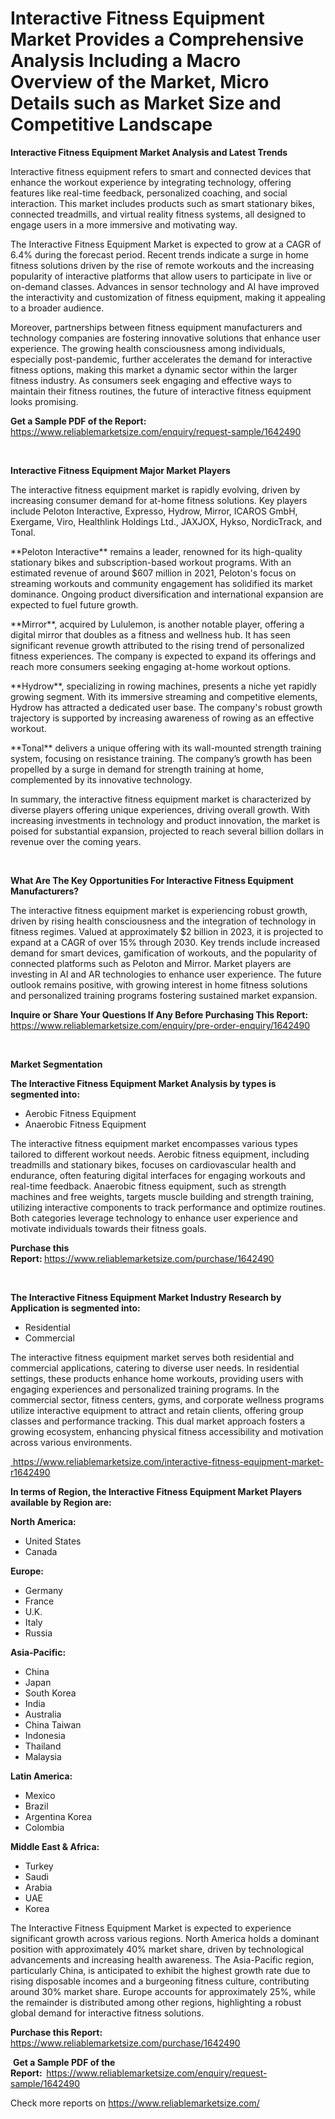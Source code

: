 <p><h1>Interactive Fitness Equipment Market Provides a Comprehensive Analysis Including a Macro Overview of the Market, Micro Details such as Market Size and Competitive Landscape</h1></p><p><strong>Interactive Fitness Equipment Market Analysis and Latest Trends</strong></p>
<p><p>Interactive fitness equipment refers to smart and connected devices that enhance the workout experience by integrating technology, offering features like real-time feedback, personalized coaching, and social interaction. This market includes products such as smart stationary bikes, connected treadmills, and virtual reality fitness systems, all designed to engage users in a more immersive and motivating way.</p><p>The Interactive Fitness Equipment Market is expected to grow at a CAGR of 6.4% during the forecast period. Recent trends indicate a surge in home fitness solutions driven by the rise of remote workouts and the increasing popularity of interactive platforms that allow users to participate in live or on-demand classes. Advances in sensor technology and AI have improved the interactivity and customization of fitness equipment, making it appealing to a broader audience.</p><p>Moreover, partnerships between fitness equipment manufacturers and technology companies are fostering innovative solutions that enhance user experience. The growing health consciousness among individuals, especially post-pandemic, further accelerates the demand for interactive fitness options, making this market a dynamic sector within the larger fitness industry. As consumers seek engaging and effective ways to maintain their fitness routines, the future of interactive fitness equipment looks promising.</p></p>
<p><strong>Get a Sample PDF of the Report:&nbsp;</strong> <a href="https://www.reliablemarketsize.com/enquiry/request-sample/1642490?utm_campaign=2528&utm_medium=2&utm_source=Github&utm_content=ia&utm_term=11042025&utm_id=interactive-fitness-equipment">https://www.reliablemarketsize.com/enquiry/request-sample/1642490</a></p>
<p>&nbsp;</p>
<p><strong>Interactive Fitness Equipment Major Market Players</strong></p>
<p><p>The interactive fitness equipment market is rapidly evolving, driven by increasing consumer demand for at-home fitness solutions. Key players include Peloton Interactive, Expresso, Hydrow, Mirror, ICAROS GmbH, Exergame, Viro, Healthlink Holdings Ltd., JAXJOX, Hykso, NordicTrack, and Tonal.</p><p>**Peloton Interactive** remains a leader, renowned for its high-quality stationary bikes and subscription-based workout programs. With an estimated revenue of around $607 million in 2021, Peloton's focus on streaming workouts and community engagement has solidified its market dominance. Ongoing product diversification and international expansion are expected to fuel future growth.</p><p>**Mirror**, acquired by Lululemon, is another notable player, offering a digital mirror that doubles as a fitness and wellness hub. It has seen significant revenue growth attributed to the rising trend of personalized fitness experiences. The company is expected to expand its offerings and reach more consumers seeking engaging at-home workout options.</p><p>**Hydrow**, specializing in rowing machines, presents a niche yet rapidly growing segment. With its immersive streaming and competitive elements, Hydrow has attracted a dedicated user base. The company's robust growth trajectory is supported by increasing awareness of rowing as an effective workout.</p><p>**Tonal** delivers a unique offering with its wall-mounted strength training system, focusing on resistance training. The company’s growth has been propelled by a surge in demand for strength training at home, complemented by its innovative technology.</p><p>In summary, the interactive fitness equipment market is characterized by diverse players offering unique experiences, driving overall growth. With increasing investments in technology and product innovation, the market is poised for substantial expansion, projected to reach several billion dollars in revenue over the coming years.</p></p>
<p>&nbsp;</p>
<p><strong>What Are The Key Opportunities For Interactive Fitness Equipment Manufacturers?</strong></p>
<p><p>The interactive fitness equipment market is experiencing robust growth, driven by rising health consciousness and the integration of technology in fitness regimes. Valued at approximately $2 billion in 2023, it is projected to expand at a CAGR of over 15% through 2030. Key trends include increased demand for smart devices, gamification of workouts, and the popularity of connected platforms such as Peloton and Mirror. Market players are investing in AI and AR technologies to enhance user experience. The future outlook remains positive, with growing interest in home fitness solutions and personalized training programs fostering sustained market expansion.</p></p>
<p><strong>Inquire or Share Your Questions If Any Before Purchasing This Report:</strong> <a href="https://www.reliablemarketsize.com/enquiry/pre-order-enquiry/1642490?utm_campaign=2528&utm_medium=2&utm_source=Github&utm_content=ia&utm_term=11042025&utm_id=interactive-fitness-equipment">https://www.reliablemarketsize.com/enquiry/pre-order-enquiry/1642490</a></p>
<p>&nbsp;</p>
<p><strong>Market Segmentation</strong></p>
<p><strong>The Interactive Fitness Equipment Market Analysis by types is segmented into:</strong></p>
<p><ul><li>Aerobic Fitness Equipment</li><li>Anaerobic Fitness Equipment</li></ul></p>
<p><p>The interactive fitness equipment market encompasses various types tailored to different workout needs. Aerobic fitness equipment, including treadmills and stationary bikes, focuses on cardiovascular health and endurance, often featuring digital interfaces for engaging workouts and real-time feedback. Anaerobic fitness equipment, such as strength machines and free weights, targets muscle building and strength training, utilizing interactive components to track performance and optimize routines. Both categories leverage technology to enhance user experience and motivate individuals towards their fitness goals.</p></p>
<p><strong>Purchase this Report:&nbsp;</strong><a href="https://www.reliablemarketsize.com/purchase/1642490?utm_campaign=2528&utm_medium=2&utm_source=Github&utm_content=ia&utm_term=11042025&utm_id=interactive-fitness-equipment">https://www.reliablemarketsize.com/purchase/1642490</a></p>
<p>&nbsp;</p>
<p><strong>The Interactive Fitness Equipment Market Industry Research by Application is segmented into:</strong></p>
<p><ul><li>Residential</li><li>Commercial</li></ul></p>
<p><p>The interactive fitness equipment market serves both residential and commercial applications, catering to diverse user needs. In residential settings, these products enhance home workouts, providing users with engaging experiences and personalized training programs. In the commercial sector, fitness centers, gyms, and corporate wellness programs utilize interactive equipment to attract and retain clients, offering group classes and performance tracking. This dual market approach fosters a growing ecosystem, enhancing physical fitness accessibility and motivation across various environments.</p></p>
<p><a href="https://www.reliablemarketsize.com/interactive-fitness-equipment-market-r1642490?utm_campaign=2528&utm_medium=2&utm_source=Github&utm_content=ia&utm_term=11042025&utm_id=interactive-fitness-equipment">&nbsp;https://www.reliablemarketsize.com/interactive-fitness-equipment-market-r1642490</a></p>
<p><strong>In terms of Region, the Interactive Fitness Equipment Market Players available by Region are:</strong></p>
<p>
    <p> <strong> North America: </strong>
        <ul>
            <li>United States</li>
            <li>Canada</li>
        </ul>
        </p> 
    <p> <strong> Europe: </strong>
        <ul>
            <li>Germany</li>
            <li>France</li>
            <li>U.K.</li>
            <li>Italy</li>
            <li>Russia</li>
        </ul>
        </p> 
    <p> <strong> Asia-Pacific: </strong>
        <ul>
            <li>China</li>
            <li>Japan</li>
            <li>South Korea</li>
            <li>India</li>
            <li>Australia</li>
            <li>China Taiwan</li>
            <li>Indonesia</li>
            <li>Thailand</li>
            <li>Malaysia</li>
        </ul>
        </p> 
    <p> <strong> Latin America: </strong>
        <ul>
            <li>Mexico</li>
            <li>Brazil</li>
            <li>Argentina Korea</li>
            <li>Colombia</li>
        </ul>
        </p> 
    <p> <strong> Middle East & Africa: </strong>
        <ul>
            <li>Turkey</li>
            <li>Saudi</li>
            <li>Arabia</li>
            <li>UAE</li>
            <li>Korea</li>
        </ul>
    </p>
    </p>
<p><p>The Interactive Fitness Equipment Market is expected to experience significant growth across various regions. North America holds a dominant position with approximately 40% market share, driven by technological advancements and increasing health awareness. The Asia-Pacific region, particularly China, is anticipated to exhibit the highest growth rate due to rising disposable incomes and a burgeoning fitness culture, contributing around 30% market share. Europe accounts for approximately 25%, while the remainder is distributed among other regions, highlighting a robust global demand for interactive fitness solutions.</p></p>
<p><strong>Purchase this Report: </strong><a href="https://www.reliablemarketsize.com/purchase/1642490?utm_campaign=2528&utm_medium=2&utm_source=Github&utm_content=ia&utm_term=11042025&utm_id=interactive-fitness-equipment">https://www.reliablemarketsize.com/purchase/1642490</a></p>
<p>&nbsp;<strong>Get a Sample PDF of the Report:&nbsp;&nbsp;</strong><a href="https://www.reliablemarketsize.com/enquiry/request-sample/1642490?utm_campaign=2528&utm_medium=2&utm_source=Github&utm_content=ia&utm_term=11042025&utm_id=interactive-fitness-equipment">https://www.reliablemarketsize.com/enquiry/request-sample/1642490</a></p>
<p><strong></strong></p>
<p>Check more reports on <a href="https://www.reliablemarketsize.com/?utm_campaign=2528&utm_medium=2&utm_source=Github&utm_content=ia&utm_term=11042025&utm_id=interactive-fitness-equipment">https://www.reliablemarketsize.com/</a></p>